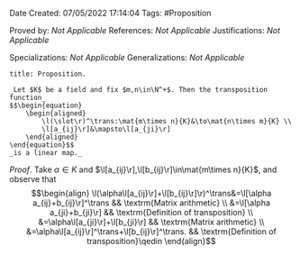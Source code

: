 <div class="topSpace"></div>

Date Created: 07/05/2022 17:14:04
Tags: #Proposition

Proved by: _Not Applicable_
References: _Not Applicable_
Justifications: _Not Applicable_

Specializations: _Not Applicable_
Generalizations: _Not Applicable_

``` ad-Proposition
title: Proposition.

_Let $K$ be a field and fix $m,n\in\N^+$. Then the transposition function_
$$\begin{equation}
    \begin{aligned}
        \l(\slot\r)^\trans:\mat{m\times n}{K}&\to\mat{n\times m}{K} \\
        \l[a_{ij}\r]&\mapsto\l[a_{ji}\r]
    \end{aligned}
\end{equation}$$
_is a linear map._

```

_Proof_. Take $\alpha\in K$ and $\l[a_{ij}\r],\l[b_{ij}\r]\in\mat{m\times n}{K}$, and observe that
$$\begin{align}
    \l(\alpha\l[a_{ij}\r]+\l[b_{ij}\r]\r)^\trans&=\l[\alpha a_{ij}+b_{ij}\r]^\trans && \textrm{Matrix arithmetic} \\
    &=\l[\alpha a_{ji}+b_{ji}\r] && \textrm{Definition of transposition} \\
    &=\alpha\l[a_{ji}\r]+\l[b_{ji}\r] && \textrm{Matrix arithmetic} \\
    &=\alpha\l[a_{ij}\r]^\trans+\l[b_{ij}\r]^\trans. && \textrm{Definition of transposition}\qedin
\end{align}$$
